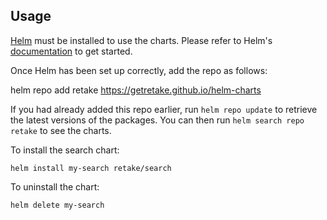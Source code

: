 ## Usage

[Helm](https://helm.sh) must be installed to use the charts. Please refer to
Helm's [documentation](https://helm.sh/docs) to get started.

Once Helm has been set up correctly, add the repo as follows:

helm repo add retake https://getretake.github.io/helm-charts

If you had already added this repo earlier, run `helm repo update` to retrieve
the latest versions of the packages. You can then run `helm search repo retake`
to see the charts.

To install the search chart:

    helm install my-search retake/search

To uninstall the chart:

    helm delete my-search
